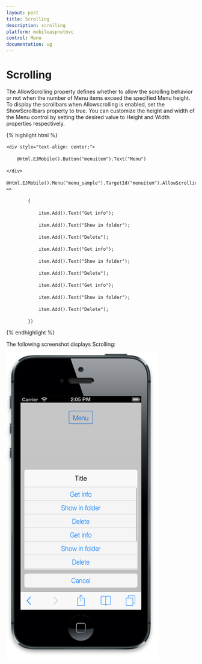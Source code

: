 ```yaml
---
layout: post
title: Scrolling
description: scrolling 	
platform: mobileaspnetmvc
control: Menu
documentation: ug
---
```


# Scrolling 	

The AllowScrolling property defines whether to allow the scrolling behavior or not when the number of Menu items exceed the specified Menu height. To display the scrollbars when Allowscrolling is enabled, set the ShowScrollbars property to true. You can customize the height and width of the Menu control by setting the desired value to Height and Width properties respectively. 

{% highlight html %}

    <div style="text-align: center;">

        @Html.EJMobile().Button("menuitem").Text("Menu")

    </div>

    @Html.EJMobile().Menu("menu_sample").TargetId("menuitem").AllowScrolling(true).ShowScrollbars(true).Height(200).Items(item =>

            {

                item.Add().Text("Get info");

                item.Add().Text("Show in folder");

                item.Add().Text("Delete");

                item.Add().Text("Get info");

                item.Add().Text("Show in folder");

                item.Add().Text("Delete");

                item.Add().Text("Get info");

                item.Add().Text("Show in folder");

                item.Add().Text("Delete");

            })
			
{% endhighlight %}

The following screenshot displays Scrolling:

![ShowScrollBars](Scrolling_images/Scrolling_img1.png)



